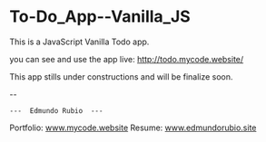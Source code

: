 # To-Do_App--Vanilla_JS

This is a JavaScript Vanilla Todo app.

you can see and use the app live: http://todo.mycode.website/

This app stills under constructions and will be finalize soon. 

-- 

    ---  Edmundo Rubio  ---
Portfolio: www.mycode.website
Resume: www.edmundorubio.site
